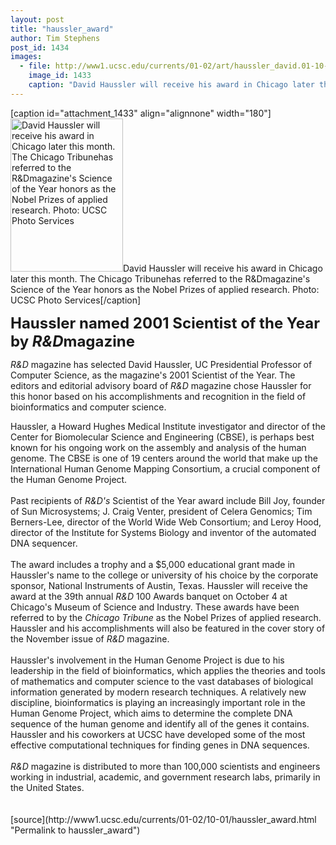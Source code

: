 ```yaml
---
layout: post
title: "haussler_award"
author: Tim Stephens
post_id: 1434
images:
  - file: http://www1.ucsc.edu/currents/01-02/art/haussler_david.01-10-01.180.jpg
    image_id: 1433
    caption: "David Haussler will receive his award in Chicago later this month. The Chicago Tribunehas referred to the R&Dmagazine's Science of the Year honors as the Nobel Prizes of applied research. Photo: UCSC Photo Services"
---
```


[caption id="attachment_1433" align="alignnone" width="180"]<a href="http://localhost/mysite/wp-content/uploads/2001/10/haussler_david.01-10-01.180.jpg"><img class="size-full wp-image-1433" src="http://localhost/mysite/wp-content/uploads/2001/10/haussler_david.01-10-01.180.jpg" alt="David Haussler will receive his award in Chicago later this month. The Chicago Tribunehas referred to the R&Dmagazine's Science of the Year honors as the Nobel Prizes of applied research. Photo: UCSC Photo Services" width="180" height="245" /></a>David Haussler will receive his award in Chicago later this month. The Chicago Tribunehas referred to the R&Dmagazine's Science of the Year honors as the Nobel Prizes of applied research. Photo: UCSC Photo Services[/caption]
<p>
  <font size="5"><b>Haussler named 2001 Scientist of the Year by <i>R&amp;D</i>magazine</b></font>
</p>
<p>
  <i>R&amp;D</i> magazine has selected David Haussler, UC Presidential Professor of Computer Science, as the magazine's 2001 Scientist of the Year. The editors and editorial advisory board of <i>R&amp;D</i> magazine chose Haussler for this honor based on his accomplishments and recognition in the field of bioinformatics and computer science.
</p>Haussler, a Howard Hughes Medical Institute investigator and director of the Center for Biomolecular Science and Engineering (CBSE), is perhaps best known for his ongoing work on the assembly and analysis of the human genome. The CBSE is one of 19 centers around the world that make up the International Human Genome Mapping Consortium, a crucial component of the Human Genome Project.<br>
<br>
Past recipients of <i>R&amp;D's</i> Scientist of the Year award include Bill Joy, founder of Sun Microsystems; J. Craig Venter, president of Celera Genomics; Tim Berners-Lee, director of the World Wide Web Consortium; and Leroy Hood, director of the Institute for Systems Biology and inventor of the automated DNA sequencer.<br>
<br>
The award includes a trophy and a $5,000 educational grant made in Haussler's name to the college or university of his choice by the corporate sponsor, National Instruments of Austin, Texas. Haussler will receive the award at the 39th annual <i>R&amp;D</i> 100 Awards banquet on October 4 at Chicago's Museum of Science and Industry. These awards have been referred to by the <i>Chicago Tribune</i> as the Nobel Prizes of applied research. Haussler and his accomplishments will also be featured in the cover story of the November issue of <i>R&amp;D</i> magazine.<br>
<br>
Haussler's involvement in the Human Genome Project is due to his leadership in the field of bioinformatics, which applies the theories and tools of mathematics and computer science to the vast databases of biological information generated by modern research techniques. A relatively new discipline, bioinformatics is playing an increasingly important role in the Human Genome Project, which aims to determine the complete DNA sequence of the human genome and identify all of the genes it contains. Haussler and his coworkers at UCSC have developed some of the most effective computational techniques for finding genes in DNA sequences.<br>
<br>
<i>R&amp;D</i> magazine is distributed to more than 100,000 scientists and engineers working in industrial, academic, and government research labs, primarily in the United States.<br>
<br>
<br>
[source](http://www1.ucsc.edu/currents/01-02/10-01/haussler_award.html "Permalink to haussler_award")
